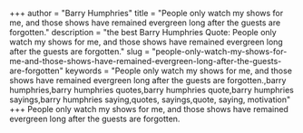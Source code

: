 +++
author = "Barry Humphries"
title = "People only watch my shows for me, and those shows have remained evergreen long after the guests are forgotten."
description = "the best Barry Humphries Quote: People only watch my shows for me, and those shows have remained evergreen long after the guests are forgotten."
slug = "people-only-watch-my-shows-for-me-and-those-shows-have-remained-evergreen-long-after-the-guests-are-forgotten"
keywords = "People only watch my shows for me, and those shows have remained evergreen long after the guests are forgotten.,barry humphries,barry humphries quotes,barry humphries quote,barry humphries sayings,barry humphries saying,quotes, sayings,quote, saying, motivation"
+++
People only watch my shows for me, and those shows have remained evergreen long after the guests are forgotten.
